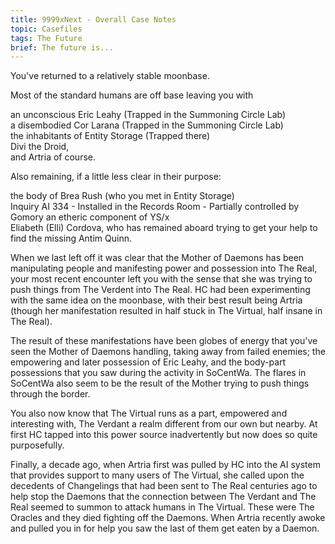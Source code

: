 ```yaml
---
title: 9999xNext - Overall Case Notes
topic: Casefiles
tags: The Future
brief: The future is...
---
```


You've returned to a relatively stable moonbase. 

Most of the standard humans are off base leaving you with

an unconscious Eric Leahy (Trapped in the Summoning Circle Lab)<br />
a disembodied Cor Larana (Trapped in the Summoning Circle Lab)<br />
the inhabitants of Entity Storage (Trapped there)<br />
Divi the Droid, <br />
and Artria of course. <br />

Also remaining, if a little less clear in their purpose:

the body of Brea Rush (who you met in Entity Storage)<br />
Inquiry AI 334 - Installed in the Records Room - Partially controlled by Gomory an etheric component of YS/x<br />
Eliabeth (Elli) Cordova, who has remained aboard trying to get your help to find the missing Antim Quinn. <br />

When we last left off it was clear that the Mother of Daemons has been manipulating people and manifesting power and possession into The Real, your most recent encounter left you with the sense that she was trying to push things from The Verdent into The Real. HC had been experimenting with the same idea on the moonbase, with their best result being Artria (though her manifestation resulted in half stuck in The Virtual, half insane in The Real). 

The result of these manifestations have been globes of energy that you've seen the Mother of Daemons handling, taking away from failed enemies; the empowering and later possession of Eric Leahy, and the body-part possessions that you saw during the activity in SoCentWa. The flares in SoCentWa also seem to be the result of the Mother trying to push things through the border. 

You also now know that The Virtual runs as a part, empowered and interesting with, The Verdant a realm different from our own but nearby. At first HC tapped into this power source inadvertently but now does so quite purposefully. 

Finally, a decade ago, when Artria first was pulled by HC into the AI system that provides support to many users of The Virtual, she called upon the decedents of Changelings that had been sent to The Real centuries ago to help stop the Daemons that the connection between The Verdant and The Real seemed to summon to attack humans in The Virtual. These were The Oracles and they died fighting off the Daemons. When Artria recently awoke and pulled you in for help you saw the last of them get eaten by a Daemon. 